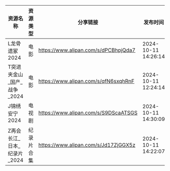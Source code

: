 | 资源名称              | 资源类型  | 分享链接                                 | 发布时间                |
| ----------------- | ----- | ------------------------------------ | ------------------- |
| L龙骨遗冢2024         | 电影    | https://www.alipan.com/s/dPCBhpjQda7 | 2024-10-11 14:26:14 |
| T突进夹金山_国产_战争_2024 | 电影    | https://www.alipan.com/s/qfN6sxqhRnF | 2024-10-11 12:24:14 |
| J锦绣安宁2024         | 电视剧   | https://www.alipan.com/s/S9DScaATSGS | 2024-10-11 14:30:09 |
| Z再会长江_日本_纪录片_2024 | 纪录片合集 | https://www.alipan.com/s/Jd17ZjGGX5z | 2024-10-11 14:22:07 |
